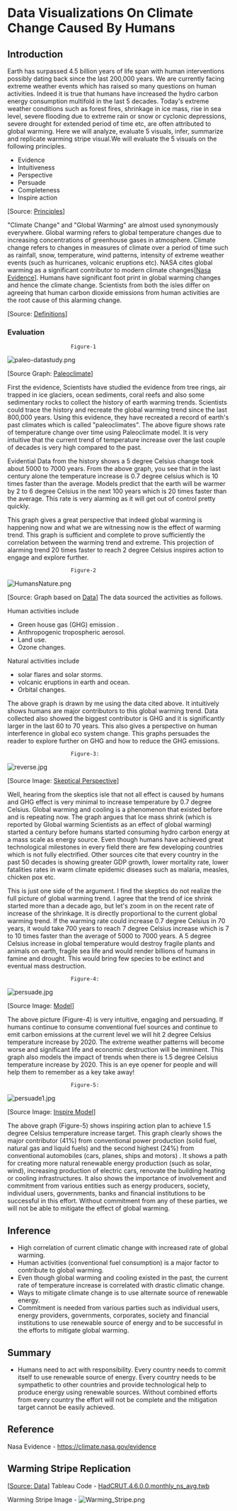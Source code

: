 # Data Visualizations On Climate Change Caused By Humans

## Introduction

Earth has surpassed 4.5 billion years of life span with human interventions possibly dating back since the last 200,000 years. We are currently facing extreme weather events which has raised so many questions on human activities. Indeed it is true that humans have increased the hydro carbon energy consumption multifold in the last 5 decades. Today's extreme weather conditions such as forest fires, shrinkage in ice mass, rise in sea level, severe flooding due to extreme rain or snow or cyclonic depressions, severe drought for extended period of time etc, are often attributed to global warming. Here we will analyze, evaluate 5 visuals, infer, summarize and replicate warming stripe visual.We will evaluate the 5 visuals on the following principles.

   * Evidence
   * Intuitiveness
   * Perspective
   * Persuade
   * Completeness 
   * Inspire action

[Source: [Principles](https://www.perceptualedge.com/articles/visual_business_intelligence/data_visualization_effectiveness_profile.pdf)]

 "Climate Change" and "Global Warming" are almost used synonymously everywhere. Global warming refers to global temperature changes due to increasing concentrations of greenhouse gases in atmosphere. Climate change refers to changes in measures of climate over a period of time such as rainfall, snow, temperature, wind patterns, intensity of extreme weather events (such as hurricanes, volcanic eruptions etc).
NASA cites global warming as a significant contributor to modern climate changes[[Nasa Evidence](https://climate.nasa.gov/evidence)]. Humans have significant foot print in global warming changes and hence the climate change. Scientists from both the isles differ on agreeing that human carbon dioxide emissions from human activities are the root cause of this alarming change.

[Source: [Definitions](https://www.usgs.gov/faqs/what-difference-between-global-warming-and-climate-change-1?qt-news_science_products=0#qt-news_science_products)]

### Evaluation
						Figure-1

![paleo-datastudy.png](images/paleo-datastudy.png)

[Source Graph: [Paleoclimate](https://earthobservatory.nasa.gov/features/GlobalWarming/page3.php)] 

First the evidence, Scientists have studied the evidence from tree rings, air trapped in ice glaciers, ocean sediments, coral reefs and also some sedimentary rocks to collect the history of earth warming trends. Scientists could trace the history and recreate the global warming trend since the last 800,000 years. Using this evidence, they have recreated a record of earth's past climates which is called "paleoclimates". The above figure shows rate of temperature change over time using Paleoclimate model. It is very intuitive that the current trend of temperature increase over the last couple of decades is very high compared to the past.

Evidential Data from the history shows a 5 degree Celsius change took about 5000 to 7000 years. From the above graph, you see that in the last century alone the temperature increase is 0.7 degree celsius which is 10 times faster than the average. Models predict that the earth will be warmer by 2 to 6 degree Celsius in the next 100 years which is 20 times faster than the average. This rate is very alarming as it will get out of control pretty quickly.

This graph gives a great perspective that indeed global warming is happening now and what we are witnessing now is the effect of warming trend. This graph is sufficient and complete to prove sufficiently the correlation between the warming trend and extreme. This projection of alarming trend 20 times faster to reach 2 degree Celsius inspires action to engage and explore further.

						Figure-2

![HumansNature.png](images/HumansNature.png)

[Source: Graph based on [Data](https://www.bloomberg.com/graphics/2015-whats-warming-the-world/data/forcings.csv)]
The data sourced the activities as follows.  

Human activities include
* Green house gas (GHG) emission .
* Anthropogenic tropospheric aerosol.
* Land use.
* Ozone changes.  

Natural activities include
* solar flares and solar storms.
* volcanic eruptions in earth and ocean.
* Orbital changes.


The above graph is drawn by me using the data cited above. It intuitively shows humans are major contributors to this global warming trend. Data collected also showed the biggest contributor is GHG and it is significantly larger in the last 60 to 70 years. This also gives a perspective on human interference in global eco system change. This graphs persuades the reader to explore further on GHG and how to reduce the GHG emissions.

						Figure-3:

![reverse.jpg](images/reverse.jpg)

[Source Image: [Skeptical Perspective](https://cei.org/blog/climate-change-fossil-fuels-and-human-well-being?gclid=EAIaIQobChMIstiUqonO4QIVTrXACh2hQgdjEAMYASAAEgIYHvD_BwE)]

Well, hearing from the skeptics isle that not all effect is caused by humans and GHG effect is very minimal to increase temperature by 0.7 degree Celsius. Global warming and cooling is a phenomenon that existed before and is repeating now. The graph argues that Ice mass shrink (which is reported by Global warming Scientists as an effect of global warming) started a century before humans started consuming hydro carbon energy at a mass scale as energy source. Even though humans have achieved great technological milestones in every field there are few developing countries which is not fully electrified. Other sources cite that every country in the past 50 decades is showing greater GDP growth, lower mortality rate, lower fatalities rates in warm climate epidemic diseases such as malaria, measles, chicken pox etc.

This is just one side of the argument. I find the skeptics do not realize the full picture of global warming trend. I agree that the trend of ice shrink started more than a decade ago, but let's zoom in on the recent rate of increase of the shrinkage. It is directly proportional to the current global warming trend. If the warming rate could increase 0.7 degree Celsius in 70 years, it would take 700 years to reach 7 degree Celsius increase which is 7 to 10 times faster than the average of 5000 to 7000 years. A 5 degree Celsius increase in global temperature would destroy fragile plants and animals on earth, fragile sea life and would render billions of humans in famine and drought. This would bring few species to be extinct and eventual mass destruction.

						Figure-4:

![persuade.jpg](images/persuade.jpg)

[Source Image: [Model](https://visme.co/blog/climate-change-facts/)]

The above picture (Figure-4) is very intuitive, engaging and persuading. If humans continue to consume conventional fuel sources and continue to emit carbon emissions at the current level we will hit 2 degree Celsius temperature increase by 2020. The extreme weather patterns will become worse and significant life and economic destruction will be imminent. This graph also models the impact of trends when there is 1.5 degree Celsius temperature increase by 2020. This is an eye opener for people and will help them to remember as a key take away!

						Figure-5:

![persuade1.jpg](images/persuade1.jpg)

[Source Image: [Inspire Model](https://www.wbcsd.org/Programs/Climate-and-Energy/Energy/New-Energy-Solutions/Resources/New-Energy-Solutions-for-1.5-C-Visual)]

The above graph (Figure-5) shows inspiring action plan to achieve 1.5 degree Celsius temperature increase target. This graph clearly shows the major contributor (41%) from conventional power production (solid fuel, natural gas and liquid fuels) and the second highest (24%) from conventional automobiles (cars, planes, ships and motors) . It shows a path for creating more natural renewable energy production (such as solar, wind), increasing production of electric cars, renovate the building heating or cooling infrastructures. It also shows the importance of involvement and commitment from various entities such as energy producers, society, individual users, governments, banks and financial institutions to be successful in this effort. Without commitment from any of these parties, we will not be able to mitigate the effect of global warming.

## Inference

* High correlation of current climatic change with increased rate of global warming.
* Human activities (conventional fuel consumption) is a major factor to contribute to global warming.
* Even though global warming and cooling existed in the past, the current rate of temperature increase is correlated with drastic climatic change.
* Ways to mitigate climate change is to use alternate source of renewable energy.
* Commitment is needed from various parties such as individual users, energy providers, governments, corporates, society and financial institutions to use renewable source of energy and to be successful in the efforts to mitigate global warming.

## Summary
* Humans need to act with responsibility. Every country needs to commit itself to use renewable source of energy. Every country needs to be sympathetic to other countries and provide technological help to produce energy using renewable sources.
Without combined efforts from every country the effort will not be complete and the mitigation target cannot be easily achieved.

## Reference

Nasa Evidence - https://climate.nasa.gov/evidence

## Warming Stripe Replication

[[Source: Data](https://www.metoffice.gov.uk/hadobs/hadcrut4/data/current/time_series/HadCRUT.4.6.0.0.monthly_ns_avg.txt)]
Tableau Code - [HadCRUT.4.6.0.0.monthly_ns_avg.twb](HadCRUT.4.6.0.0.monthly_ns_avg.twb)

Warming Stripe Image - ![Warming_Stripe.png](images/Warming_Stripe.png)
